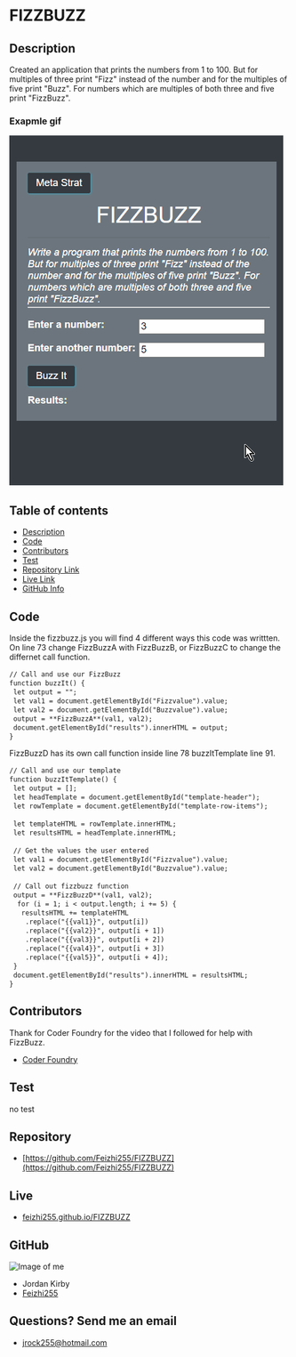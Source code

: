 # FIZZBUZZ

## Description

Created an application that prints the numbers from 1 to 100. But for
multiples of three print "Fizz" instead of the number and for the
multiples of five print "Buzz". For numbers which are multiples of
both three and five print "FizzBuzz".

### Exapmle gif

![Exapmle gif](./assets/gif/FizzbuzzDemo.gif)

## Table of contents

- [Description](#Description)
- [Code](#Code)
- [Contributors](#Contributors)
- [Test](#Test)
- [Repository Link](#Repository)
- [Live Link](#Live)
- [GitHub Info](#GitHub)

## Code

Inside the fizzbuzz.js you will find 4 different ways this code was writtten. On line 73 change FizzBuzzA with FizzBuzzB, or FizzBuzzC to change the differnet call function. 

    // Call and use our FizzBuzz
    function buzzIt() {
     let output = "";
     let val1 = document.getElementById("Fizzvalue").value;
     let val2 = document.getElementById("Buzzvalue").value;
     output = **FizzBuzzA**(val1, val2);
     document.getElementById("results").innerHTML = output;
    }

FizzBuzzD has its own call function inside line 78 buzzItTemplate line 91.

    // Call and use our template
    function buzzItTemplate() {
     let output = [];
     let headTemplate = document.getElementById("template-header");
     let rowTemplate = document.getElementById("template-row-items");

     let templateHTML = rowTemplate.innerHTML;
     let resultsHTML = headTemplate.innerHTML;

     // Get the values the user entered
     let val1 = document.getElementById("Fizzvalue").value;
     let val2 = document.getElementById("Buzzvalue").value;

     // Call out fizzbuzz function
     output = **FizzBuzzD**(val1, val2);
      for (i = 1; i < output.length; i += 5) {
       resultsHTML += templateHTML
        .replace("{{val1}}", output[i])
        .replace("{{val2}}", output[i + 1])
        .replace("{{val3}}", output[i + 2])
        .replace("{{val4}}", output[i + 3])
        .replace("{{val5}}", output[i + 4]);
     }
     document.getElementById("results").innerHTML = resultsHTML;
    }


## Contributors

Thank for Coder Foundry for the video that I followed for help with FizzBuzz.

- [Coder Foundry](https://www.youtube.com/watch?v=Qb5owKFFn-g)

## Test

no test

## Repository

- [https://github.com/Feizhi255/FIZZBUZZ](https://github.com/Feizhi255/FIZZBUZZ)

## Live

- [feizhi255.github.io/FIZZBUZZ](https://feizhi255.github.io/FIZZBUZZ/)

## GitHub

![Image of me](https://avatars2.githubusercontent.com/u/64999600?v=4)

- Jordan Kirby
- [Feizhi255](https://github.com/Feizhi255)

## Questions? Send me an email

- <jrock255@hotmail.com>
